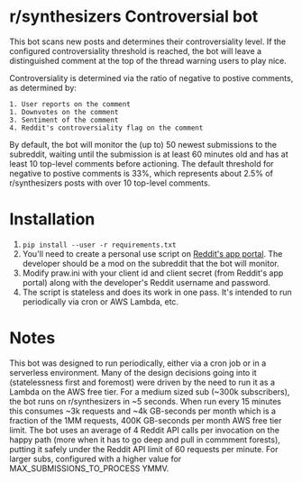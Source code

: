 # r/synthesizers Controversial bot

This bot scans new posts and determines their controversiality level. If the configured controversiality threshold is reached, the bot will leave a distinguished comment at the top of the thread warning users to play nice.

Controversiality is determined via the ratio of negative to postive comments, as determined by:

    1. User reports on the comment
    1. Downvotes on the comment
    3. Sentiment of the comment
    4. Reddit's controversiality flag on the comment

By default, the bot will monitor the (up to) 50 newest submissions to the subreddit, waiting until the submission is at least 60 minutes old and has at least 10 top-level comments before actioning. The default threshold for negative to postive comments is 33%, which represents about 2.5% of r/synthesizers posts with over 10 top-level comments.

# Installation

1. `pip install --user -r requirements.txt`
2. You'll need to create a personal use script on [Reddit's app portal](https://ssl.reddit.com/prefs/apps/). The developer should be a mod on the subreddit that the bot will monitor.
3. Modify praw.ini with your client id and client secret (from Reddit's app portal) along with the developer's Reddit username and password.
4. The script is stateless and does its work in one pass. It's intended to run periodically via cron or AWS Lambda, etc.

# Notes

This bot was designed to run periodically, either via a cron job or in a serverless environment. Many of the design decisions going into it (statelessness first and foremost) were driven by the need to run it as a Lambda on the AWS free tier. For a medium sized sub (~300k subscribers), the bot runs on r/synthesizers in ~5 seconds. When run every 15 minutes this consumes ~3k requests and ~4k GB-seconds per month which is a fraction of the 1MM requests, 400K GB-seconds per month AWS free tier limit. The bot uses an average of 4 Reddit API calls per invocation on the happy path (more when it has to go deep and pull in commment forests), putting it safely under the Reddit API limit of 60 requests per minute. For larger subs, configured with a higher value for MAX_SUBMISSIONS_TO_PROCESS YMMV.
